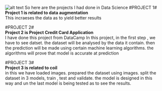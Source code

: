 ![alt text](https://ourcodeworld.com/public-media/articles/articleocw-5c65fbda1ea05.jpg)
So here are the projects I had done in Data Science
#PROJECT 1#
<br />
**Project 1 is related to data augmentation**
<br />
This incraeses the data as to yield better results
<br />

#PROJECT 2#
<br />
**Project 2 is Project Credit Card Application**
<br />
I have done this project from DataCamp
In this project, 
in the first step , we have to see datset. 
the dataset will be analysed by the data it contain. 
then the prediction will be made using certain machine learning algorithms. 
the algorithms will prove that model is accurate at prediction 
<br />


#PROJECT 3#
<br />
**Project 3 is related to coil**
<br />
in this we have loaded images.
prepared the dataset using images.
split the dataset in 3 models, train , test and validate. 
the model is designed in this way 
and un the last model is being tested as to see the results. 
